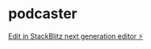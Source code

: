 # podcaster

[Edit in StackBlitz next generation editor ⚡️](https://stackblitz.com/~/github.com/AnudeepBalla10/podcaster)